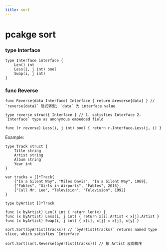 ```yaml
---
title: sort
---
```


pcakge sort
===========

### type Interface

    type Interface interface {
        Len() int
        Less(i, j int) bool
        Swap(i, j int)
    }

### func Reverse

    func Reverse(data Interface) Interface { return &reverse{data} } // `reverse{data}` 隐式转型; `data` 为 interface value

    type reverse struct{ Interface } // 1. satisfies Interface 2. `Interface` type as anonymous embedded field

    func (r reverse) Less(i, j int) bool { return r.Interface.Less(j, i) }

Example:

    type Track struct {
        Title string
        Artist string
        Album string
        Year int
    }

    var tracks = []*Track{
        {"In a Silent Way", "Miles Davis", "In a Silent Way", 1969},
        {"Fables", "Girls in Airports", "Fables", 2015},
        {"Call Mr. Lee", "Television", "Television", 1992}
    }

    type byArtist []*Track

    func (x byArtist) Len() int { return len(x) }
    func (x byArtist) Less(i, j int) { return x[i].Artist < x[j].Artist }
    func (x byArtist) Swap(i, j int) { x[i], x[j] = x[j], x[y] }

    sort.Sort(byArtist(tracks)) // `byArtist(tracks)` returns named type slice, which satisfies `Interface`

    sort.Sort(sort.Reverse(byArtist(tracks))) // 按 Artist 反向排序

    
